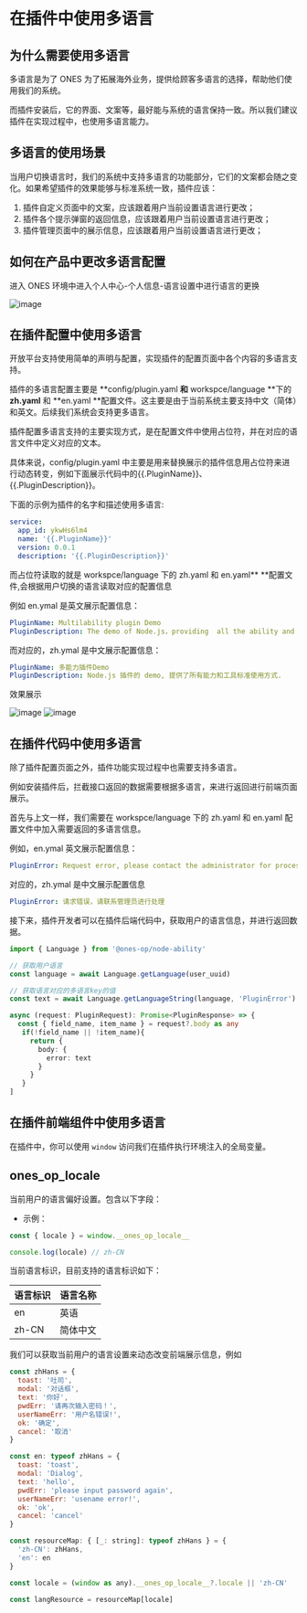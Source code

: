 # 在插件中使用多语言

## 为什么需要使用多语言

多语言是为了 ONES 为了拓展海外业务，提供给顾客多语言的选择，帮助他们使用我们的系统。

而插件安装后，它的界面、文案等，最好能与系统的语言保持一致。所以我们建议插件在实现过程中，也使用多语言能力。

## 多语言的使用场景

当用户切换语言时，我们的系统中支持多语言的功能部分，它们的文案都会随之变化。如果希望插件的效果能够与标准系统一致，插件应该：

1. 插件自定义页面中的文案，应该跟着用户当前设置语言进行更改；
2. 插件各个提示弹窗的返回信息，应该跟着用户当前设置语言进行更改；
3. 插件管理页面中的展示信息，应该跟着用户当前设置语言进行更改；

## 如何在产品中更改多语言配置

进入 ONES 环境中进入个人中心-个人信息-语言设置中进行语言的更换

![image](multilingual1.png)

## 在插件配置中使用多语言

开放平台支持使用简单的声明与配置，实现插件的配置页面中各个内容的多语言支持。

插件的多语言配置主要是 **config/plugin.yaml **和** workspce/language **下的 **zh.yaml** 和 **en.yaml **配置文件。这主要是由于当前系统主要支持中文（简体）和英文。后续我们系统会支持更多语言。

插件配置多语言支持的主要实现方式，是在配置文件中使用占位符，并在对应的语言文件中定义对应的文本。

具体来说，config/plugin.yaml 中主要是用来替换展示的插件信息用占位符来进行动态转变，例如下面展示代码中的{{.PluginName}}、{{.PluginDescription}}。

下面的示例为插件的名字和描述使用多语言:

```yaml
service:
  app_id: ykwHs6lm4
  name: '{{.PluginName}}'
  version: 0.0.1
  description: '{{.PluginDescription}}'
```

而占位符读取的就是 workspce/language 下的 zh.yaml 和 en.yaml\*\* \*\*配置文件,会根据用户切换的语言读取对应的配置信息

例如 en.ymal 是英文展示配置信息：

```yaml
PluginName: Multilability plugin Demo
PluginDescription: The demo of Node.js，providing  all the ability and standard usage of tools.
```

而对应的，zh.ymal 是中文展示配置信息：

```yaml
PluginName: 多能力插件Demo
PluginDescription: Node.js 插件的 demo, 提供了所有能力和工具标准使用方式.
```

效果展示

![image](multilingual2.png)
![image](multilingual3.png)

## 在插件代码中使用多语言

除了插件配置页面之外，插件功能实现过程中也需要支持多语言。

例如安装插件后，拦截接口返回的数据需要根据多语言，来进行返回进行前端页面展示。

首先与上文一样，我们需要在 workspce/language 下的 zh.yaml 和 en.yaml 配置文件中加入需要返回的多语言信息。

例如，en.ymal 英文展示配置信息：

```yaml
PluginError: Request error, please contact the administrator for processing
```

对应的，zh.ymal 是中文展示配置信息

```yaml
PluginError: 请求错误，请联系管理员进行处理
```

接下来，插件开发者可以在插件后端代码中，获取用户的语言信息，并进行返回数据。

```typescript
import { Language } from '@ones-op/node-ability'

// 获取用户语言
const language = await Language.getLanguage(user_uuid)

// 获取语言对应的多语言key的值
const text = await Language.getLanguageString(language, 'PluginError')

async (request: PluginRequest): Promise<PluginResponse> => {
  const { field_name, item_name } = request?.body as any
   if(!field_name || !item_name){
     return {
       body: {
         error: text
       }
     }
   }
]
```

## 在插件前端组件中使用多语言

在插件中，你可以使用 `window` 访问我们在插件执行环境注入的全局变量。

## **ones_op_locale**[​](https://docs.partner.ones.ai/docs/api/frontend/window/#ones_op_locale%20%22Direct%20link%20to%20heading%22)

当前用户的语言偏好设置。包含以下字段：

- 示例：

```typescript
const { locale } = window.__ones_op_locale__

console.log(locale) // zh-CN
```

当前语言标识，目前支持的语言标识如下：

| 语言标识 | 语言名称 |
| -------- | -------- |
| en       | 英语     |
| zh-CN    | 简体中文 |

我们可以获取当前用户的语言设置来动态改变前端展示信息，例如

```javascript
const zhHans = {
  toast: '吐司',
  modal: '对话框',
  text: '你好',
  pwdErr: '请再次输入密码！',
  userNameErr: '用户名错误!',
  ok: '确定',
  cancel: '取消'
}

const en: typeof zhHans = {
  toast: 'toast',
  modal: 'Dialog',
  text: 'hello',
  pwdErr: 'please input password again',
  userNameErr: 'usename error!',
  ok: 'ok',
  cancel: 'cancel'
}

const resourceMap: { [_: string]: typeof zhHans } = {
  'zh-CN': zhHans,
  'en': en
}

const locale = (window as any).__ones_op_locale__?.locale || 'zh-CN'

const langResource = resourceMap[locale]

```
